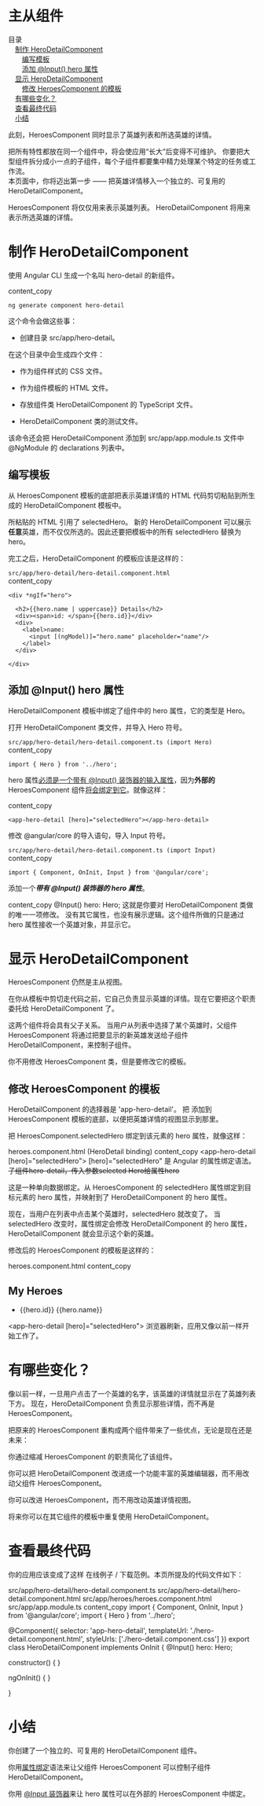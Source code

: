 # 主从组件

目录   
　[制作 HeroDetailComponent](#制作-herodetailcomponent)  
　　[编写模板](#编写模板)  
　　[添加 @Input() hero 属性](#添加-@input()-hero-属性)  
　[显示 HeroDetailComponent](#显示-herodetailcomponent)   
　　[修改 HeroesComponent 的模板](#修改-heroescomponent-的模板)  
　[有哪些变化？](#有哪些变化)  
　[查看最终代码](#查看最终代码)  
　[小结](#小结)  

此刻，HeroesComponent 同时显示了英雄列表和所选英雄的详情。  

把所有特性都放在同一个组件中，将会使应用“长大”后变得不可维护。 你要把大型组件拆分成小一点的子组件，每个子组件都要集中精力处理某个特定的任务或工作流。  
本页面中，你将迈出第一步 —— 把英雄详情移入一个独立的、可复用的 HeroDetailComponent。

HeroesComponent 将仅仅用来表示英雄列表。 HeroDetailComponent 将用来表示所选英雄的详情。

# 制作 HeroDetailComponent

使用 Angular CLI 生成一个名叫 hero-detail 的新组件。  

content_copy  
``` 
ng generate component hero-detail
```
这个命令会做这些事：

* 创建目录 src/app/hero-detail。

在这个目录中会生成四个文件：

* 作为组件样式的 CSS 文件。

* 作为组件模板的 HTML 文件。

* 存放组件类 HeroDetailComponent 的 TypeScript 文件。

* HeroDetailComponent 类的测试文件。

该命令还会把 HeroDetailComponent 添加到 src/app/app.module.ts 文件中 @NgModule 的 declarations 列表中。  

## 编写模板

从 HeroesComponent 模板的底部把表示英雄详情的 HTML 代码剪切粘贴到所生成的 HeroDetailComponent 模板中。  

所粘贴的 HTML 引用了 selectedHero。 新的 HeroDetailComponent 可以展示**任意**英雄，而不仅仅所选的。因此还要把模板中的所有 selectedHero 替换为 hero。

完工之后，HeroDetailComponent 的模板应该是这样的：  

`src/app/hero-detail/hero-detail.component.html`  
content_copy
```
<div *ngIf="hero">

  <h2>{{hero.name | uppercase}} Details</h2>
  <div><span>id: </span>{{hero.id}}</div>
  <div>
    <label>name:
      <input [(ngModel)]="hero.name" placeholder="name"/>
    </label>
  </div>

</div>  
```

## 添加 @Input() hero 属性  

HeroDetailComponent 模板中绑定了组件中的 hero 属性，它的类型是 Hero。  

打开 HeroDetailComponent 类文件，并导入 Hero 符号。  

`src/app/hero-detail/hero-detail.component.ts (import Hero)`
content_copy
```
import { Hero } from '../hero';
```
hero 属性[必须是一个带有 @Input() 装饰器的输入属性](https://angular.cn/guide/template-syntax#inputs-outputs)，因为**外部的** HeroesComponent 组件[将会绑定到它](https://angular.cn/tutorial/toh-pt3#heroes-component-template)。就像这样：

content_copy
```
<app-hero-detail [hero]="selectedHero"></app-hero-detail>
```
修改 @angular/core 的导入语句，导入 Input 符号。

`src/app/hero-detail/hero-detail.component.ts (import Input)`
content_copy
```
import { Component, OnInit, Input } from '@angular/core';
```
添加一个***带有 @Input() 装饰器的 hero 属性***。

content_copy
@Input() hero: Hero;
这就是你要对 HeroDetailComponent 类做的唯一一项修改。 没有其它属性，也没有展示逻辑。这个组件所做的只是通过 hero 属性接收一个英雄对象，并显示它。

# 显示 HeroDetailComponent
HeroesComponent 仍然是主从视图。

在你从模板中剪切走代码之前，它自己负责显示英雄的详情。现在它要把这个职责委托给 HeroDetailComponent 了。

这两个组件将会具有父子关系。 当用户从列表中选择了某个英雄时，父组件 HeroesComponent 将通过把要显示的新英雄发送给子组件 HeroDetailComponent，来控制子组件。

你不用修改 HeroesComponent 类，但是要修改它的模板。

## 修改 HeroesComponent 的模板
HeroDetailComponent 的选择器是 'app-hero-detail'。 把 <app-hero-detail> 添加到 HeroesComponent 模板的底部，以便把英雄详情的视图显示到那里。

把 HeroesComponent.selectedHero 绑定到该元素的 hero 属性，就像这样：

heroes.component.html (HeroDetail binding)
content_copy
<app-hero-detail [hero]="selectedHero"></app-hero-detail>
[hero]="selectedHero" 是 Angular 的属性绑定语法。  
~~子组件hero-detail，传入参数selected Hero给属性hero~~  

这是一种单向数据绑定。从 HeroesComponent 的 selectedHero 属性绑定到目标元素的 hero 属性，并映射到了 HeroDetailComponent 的 hero 属性。

现在，当用户在列表中点击某个英雄时，selectedHero 就改变了。 当 selectedHero 改变时，属性绑定会修改 HeroDetailComponent 的 hero 属性，HeroDetailComponent 就会显示这个新的英雄。

修改后的 HeroesComponent 的模板是这样的：

heroes.component.html
content_copy
<h2>My Heroes</h2>

<ul class="heroes">
  <li *ngFor="let hero of heroes"
    [class.selected]="hero === selectedHero"
    (click)="onSelect(hero)">
    <span class="badge">{{hero.id}}</span> {{hero.name}}
  </li>
</ul>

<app-hero-detail [hero]="selectedHero"></app-hero-detail>
浏览器刷新，应用又像以前一样开始工作了。

# 有哪些变化？
像以前一样，一旦用户点击了一个英雄的名字，该英雄的详情就显示在了英雄列表下方。 现在，HeroDetailComponent 负责显示那些详情，而不再是 HeroesComponent。

把原来的 HeroesComponent 重构成两个组件带来了一些优点，无论是现在还是未来：

你通过缩减 HeroesComponent 的职责简化了该组件。

你可以把 HeroDetailComponent 改进成一个功能丰富的英雄编辑器，而不用改动父组件 HeroesComponent。

你可以改进 HeroesComponent，而不用改动英雄详情视图。

将来你可以在其它组件的模板中重复使用 HeroDetailComponent。

# 查看最终代码
你的应用应该变成了这样 在线例子 / 下载范例。本页所提及的代码文件如下：

src/app/hero-detail/hero-detail.component.ts
src/app/hero-detail/hero-detail.component.html
src/app/heroes/heroes.component.html
src/app/app.module.ts
content_copy
import { Component, OnInit, Input } from '@angular/core';
import { Hero } from '../hero';
 
@Component({
  selector: 'app-hero-detail',
  templateUrl: './hero-detail.component.html',
  styleUrls: ['./hero-detail.component.css']
})
export class HeroDetailComponent implements OnInit {
  @Input() hero: Hero;
 
  constructor() { }
 
  ngOnInit() {
  }
 
}
# 小结
你创建了一个独立的、可复用的 HeroDetailComponent 组件。

你用[属性绑定](https://angular.cn/guide/template-syntax#property-binding)语法来让父组件 HeroesComponent 可以控制子组件 HeroDetailComponent。

你用 [@Input 装饰器](https://angular.cn/guide/template-syntax#inputs-outputs)来让 hero 属性可以在外部的 HeroesComponent 中绑定。
